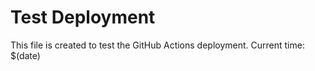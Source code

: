 # Test Deployment

This file is created to test the GitHub Actions deployment.
Current time: $(date)